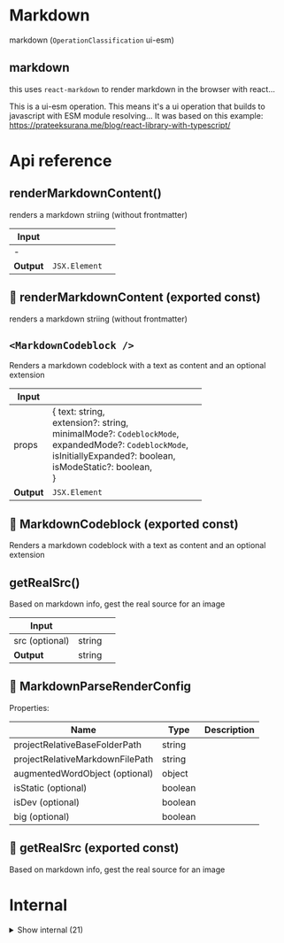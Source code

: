 # Markdown

markdown (`OperationClassification` ui-esm)


## markdown

this uses `react-markdown` to render markdown in the browser with react...

This is a ui-esm operation. This means it's a ui operation that builds to javascript with ESM module resolving... It was based on this example: https://prateeksurana.me/blog/react-library-with-typescript/




# Api reference

## renderMarkdownContent()

renders a markdown striing (without frontmatter)


| Input      |    |    |
| ---------- | -- | -- |
| - | | |
| **Output** | `JSX.Element`   |    |



## 📄 renderMarkdownContent (exported const)

renders a markdown striing (without frontmatter)


## `<MarkdownCodeblock />`

Renders a markdown codeblock with a text as content and an optional extension


| Input      |    |    |
| ---------- | -- | -- |
| props | { text: string, <br />extension?: string, <br />minimalMode?: `CodeblockMode`, <br />expandedMode?: `CodeblockMode`, <br />isInitiallyExpanded?: boolean, <br />isModeStatic?: boolean, <br /> } |  |
| **Output** | `JSX.Element`   |    |



## 📄 MarkdownCodeblock (exported const)

Renders a markdown codeblock with a text as content and an optional extension


## getRealSrc()

Based on markdown info, gest the real source for an image


| Input      |    |    |
| ---------- | -- | -- |
| src (optional) | string |  |,| config | `MarkdownParseRenderConfig` |  |
| **Output** | string   |    |



## 🔹 MarkdownParseRenderConfig

Properties: 

 | Name | Type | Description |
|---|---|---|
| projectRelativeBaseFolderPath  | string |  |
| projectRelativeMarkdownFilePath  | string |  |
| augmentedWordObject (optional) | object |  |
| isStatic (optional) | boolean |  |
| isDev (optional) | boolean |  |
| big (optional) | boolean |  |



## 📄 getRealSrc (exported const)

Based on markdown info, gest the real source for an image

# Internal

<details><summary>Show internal (21)</summary>
    
  # getUrlFromRelativeUrl()

gets the renderable asset url from the relative url


| Input      |    |    |
| ---------- | -- | -- |
| relativeUrl | string |  |,| relativeUrlStrategy | api / static |  |,| projectRelativeBaseFolderPath | string |  |,| projectRelativeMarkdownFilePath | string |  |
| **Output** | `String`   |    |



## getYoutubeId()

| Input      |    |    |
| ---------- | -- | -- |
| - | | |
| **Output** | string   |    |



## `<HtmlHeader />`

| Input      |    |    |
| ---------- | -- | -- |
| - | | |
| **Output** | `JSX.Element`   |    |



## `<Parameter />`

In markdown, if you wish to refer to a parameter, you can backtick it and put a "." in front. You can also add a value to it if you wish, by adding the ":" and the value afterwards.


| Input      |    |    |
| ---------- | -- | -- |
| props | { text: string, <br /> } |  |
| **Output** | `JSX.Element`   |    |



## renderFrontmatter()

Renders markdown frontmatter parameters (and optionally a spacer)


| Input      |    |    |
| ---------- | -- | -- |
| parameters | `Frontmatter` |  |,| config (optional) | { renderSpacer?: boolean, <br /> } |  |
| **Output** | `JSX.Element`   |    |



## renderMarkdownChunk()

renders a MarkdownChunk interface


| Input      |    |    |
| ---------- | -- | -- |
| chunk | `MarkdownChunk` |  |,| config | `MarkdownParseRenderConfig` |  |
| **Output** | `JSX.Element`   |    |



## renderMarkdownParse()

renders the MardkownParse interface (including frontmatter)


| Input      |    |    |
| ---------- | -- | -- |
| markdownParse | `MarkdownParse` |  |,| config | `MarkdownParseRenderConfig` |  |
| **Output** | `JSX.Element`   |    |



## renderMarkdownTitle()

renders a markdown title (level should be 1 for h1 and 6 for h6)


| Input      |    |    |
| ---------- | -- | -- |
| title | string |  |,| level | number |  |
| **Output** | `JSX.Element`   |    |



## useOpenHashDetails()

| Input      |    |    |
| ---------- | -- | -- |
| - | | |
| **Output** |    |    |



## 🔹 CodeblockMode

## 📄 defaultExpandedMode (exported const)

## 📄 defaultMinimalMode (exported const)

## 📄 getUrlFromRelativeUrl (exported const)

gets the renderable asset url from the relative url


## 📄 getYoutubeId (exported const)

## 📄 HtmlHeader (exported const)

## 📄 Parameter (exported const)

In markdown, if you wish to refer to a parameter, you can backtick it and put a "." in front. You can also add a value to it if you wish, by adding the ":" and the value afterwards.


## 📄 renderFrontmatter (exported const)

Renders markdown frontmatter parameters (and optionally a spacer)


## 📄 renderMarkdownChunk (exported const)

renders a MarkdownChunk interface


## 📄 renderMarkdownParse (exported const)

renders the MardkownParse interface (including frontmatter)


## 📄 renderMarkdownTitle (exported const)

renders a markdown title (level should be 1 for h1 and 6 for h6)


## 📄 useOpenHashDetails (exported const)

  </details>

